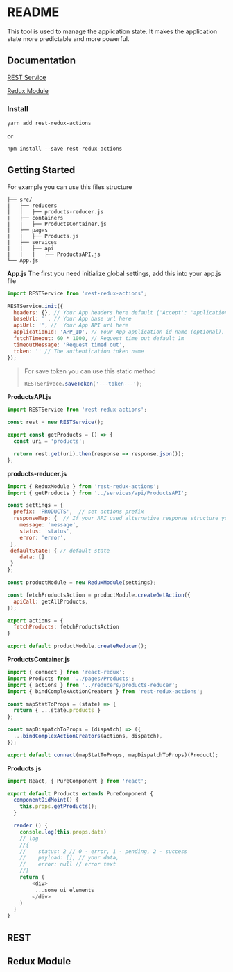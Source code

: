 # README

This tool is used to manage the application state. It makes the application state more predictable and more powerful.

## Documentation

[REST Service](./#rest)

[Redux Module](./#redux-module)

### Install

```text
yarn add rest-redux-actions
```

or

```text
npm install --save rest-redux-actions
```

## Getting Started

For example you can use this files structure

```text
├── src/  
|   ├── reducers  
|   |   ├── products-reducer.js  
|   ├── containers  
|   |   ├── ProductsContainer.js  
|   ├── pages  
|   |   ├── Products.js
|   ├── services  
|   |   ├── api
|   |   |   ├── ProductsAPI.js
└── App.js
```

**App.js** The first you need initialize global settings, add this into your app.js file

```javascript
import RESTService from 'rest-redux-actions';

RESTService.init({  
  headers: {}, // Your App headers here default {'Accept': 'application/json', 'Content-Type': 'application/json'}
  baseUrl: '', // Your App base url here
  apiUrl: '', //  Your App API url here
  applicationId: 'APP_ID', // Your App application id name (optional), default null,
  fetchTimeout: 60 * 1000, // Request time out default 1m
  timeoutMessage: 'Request timed out',
  token: '' // The authentication token name
});
```

> For save token you can use this static method
>
> ```javascript
> RESTSerivece.saveToken('---token---');
> ```

**ProductsAPI.js**

```javascript
import RESTService from 'rest-redux-actions';

const rest = new RESTService();

export const getProducts = () => {  
  const uri = 'products';  

  return rest.get(uri).then(response => response.json());  
};
```

**products-reducer.js**

```javascript
import { ReduxModule } from 'rest-redux-actions';
import { getProducts } from '../services/api/ProductsAPI';

const settings = {  
  prefix: 'PRODUCTS',  // set actions prefix
  responseMap: {  // If your API used alternative response structure you can manipulate change responseMap object or use alternativeResponse method in action creator
    message: 'message',  
    status: 'status',  
    error: 'error',
 },
 defaultState: { // default state
    data: []
 }
};

const productModule = new ReduxModule(settings);

const fetchProductsAction = productModule.createGetAction({   
  apiCall: getAllProducts,   
});

export actions = {
  fetchProducts: fetchProductsAction
}

export default productModule.createReducer();
```

**ProductsContainer.js**

```javascript
import { connect } from 'react-redux';  
import Products from '../pages/Products';  
import { actions } from '../reducers/products-reducer';    
import { bindComplexActionCreators } from 'rest-redux-actions';  

const mapStatToProps = (state) => {
  return { ...state.products }
}; 

const mapDispatchToProps = (dispatch) => ({  
  ...bindComplexActionCreators(actions, dispatch),
});  

export default connect(mapStatToProps, mapDispatchToProps)(Product);
```

**Products.js**

```javascript
import React, { PureComponent } from 'react';

export default Products extends PureComponent {
  componentDidMoint() {
    this.props.getProducts();
  }

  render () {
    console.log(this.props.data)
    // log
    //{
    //    status: 2 // 0 - error, 1 - pending, 2 - success
    //    payload: [], // your data,
    //    error: null // error text
    //}
    return (
        <div>
         ...some ui elements
        </div>
    )
  }
}
```

## REST

## Redux Module

